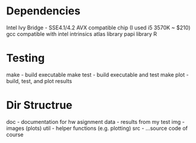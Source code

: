 # Dependencies
Intel Ivy Bridge - SSE4.1/4.2 AVX compatible chip (I used i5 3570K ~ $210)
gcc compatible with intel intrinsics
atlas library
papi library
R


# Testing
make - build executable
make test - build executable and test
make plot - build, test, and plot results

# Dir Structrue
doc - documentation for hw asignment
data - results from my test
img - images (plots)
util - helper functions (e.g. plotting)
src - ...source code of course

